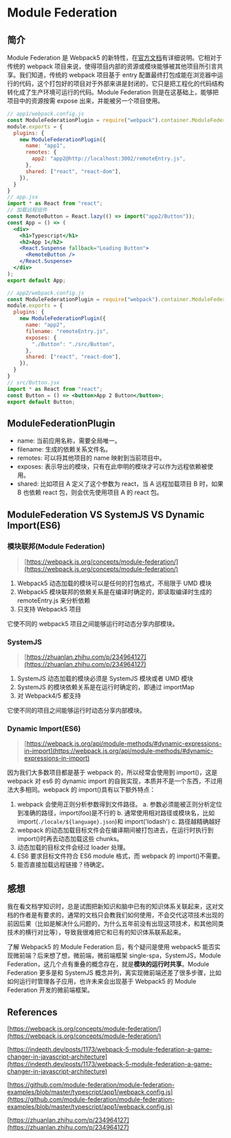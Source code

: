 # Module Federation

## 简介

Module Federation 是 Webpack5 的新特性，在[官方文档](https://webpack.js.org/concepts/module-federation/)有详细说明。它相对于传统的 webpack 项目来说，使得项目内部的资源或模块能够被其他项目所引言共享。我们知道，传统的 webpack 项目基于 entry 配置最终打包成能在浏览器中运行的代码，这个打包好的项目对于外部来讲是封闭的，它只是把工程化的代码结构转化成了生产环境可运行的代码。Module Federation 则是在这基础上，能够把项目中的资源按需 expose 出来，并能被另一个项目使用。

```jsx | pure
// app1/webpack.config.js
const ModuleFederationPlugin = require("webpack").container.ModuleFederationPlugin;
module.exports = {
  plugins: {
    new ModuleFederationPlugin({
      name: "app1",
      remotes: {
        app2: "app2@http://localhost:3002/remoteEntry.js",
      },
      shared: ["react", "react-dom"],
    }),
  }
}
// app.jsx
import * as React from "react";
// 加载远程组件
const RemoteButton = React.lazy(() => import("app2/Button"));
const App = () => (
  <div>
    <h1>Typescript</h1>
    <h2>App 1</h2>
    <React.Suspense fallback="Loading Button">
      <RemoteButton />
    </React.Suspense>
  </div>
);
export default App;
```

```jsx | pure
// app2/webpack.config.js
const ModuleFederationPlugin = require("webpack").container.ModuleFederationPlugin;
module.exports = {
  plugins: {
    new ModuleFederationPlugin({
      name: "app2",
      filename: "remoteEntry.js",
      exposes: {
        "./Button": "./src/Button",
      },
      shared: ["react", "react-dom"],
    }),
  }
}
// src/Button.jsx
import * as React from "react";
const Button = () => <button>App 2 Button</button>;
export default Button;
```

## ModuleFederationPlugin

- name: 当前应用名称，需要全局唯一。
- filename: 生成的依赖关系文件名。
- remotes: 可以将其他项目的 name 映射到当前项目中。
- exposes: 表示导出的模块，只有在此申明的模块才可以作为远程依赖被使用。
- shared: 比如项目 A 定义了这个参数为 react，当 A 远程加载项目 B 时，如果 B 也依赖 react 包，则会优先使用项目 A 的 react 包。

## ModuleFederation VS SystemJS VS Dynamic Import(ES6)

### 模块联邦(Module Federation)

> [https://webpack.js.org/concepts/module-federation/](https://webpack.js.org/concepts/module-federation/)

1. Webpack5 动态加载的模块可以是任何的打包格式，不局限于 UMD 模块
2. Webpack5 模块联邦的依赖关系是在编译时确定的，即读取编译时生成的 remoteEntry.js 来分析依赖
3. 只支持 Webpack5 项目

它使不同的 webpack5 项目之间能够运行时动态分享内部模块。

### SystemJS

> [https://zhuanlan.zhihu.com/p/234964127](https://zhuanlan.zhihu.com/p/234964127)

1. SystemJS 动态加载的模块必须是 SystemJS 模块或者 UMD 模块
2. SystemJS 的模块依赖关系是在运行时确定的，即通过 importMap
3. 对 Webpack4/5 都支持

它使不同的项目之间能够运行时动态分享内部模块。

### Dynamic Import(ES6)

> [https://webpack.js.org/api/module-methods/#dynamic-expressions-in-import](https://webpack.js.org/api/module-methods/#dynamic-expressions-in-import)

因为我们大多数项目都是基于 webpack 的，所以经常会使用到 import()，这是 webpack 对 es6 的 dynamic import 的自我实现，本质并不是一个东西，不过用法大多相同。webpack 的 import()具有以下额外特点：

1. webpack 会使用正则分析参数得到文件路径。
   a. 参数必须能被正则分析定位到准确的路径，import(foo)是不行的
   b. 通常使用相对路径或模块名，比如 import(`./locale/${language}.json`)和 import('lodash')
   c. 路径越精确越好
2. webpack 的动态加载目标文件会在编译期间被打包进去，在运行时执行到 import()时再去动态加载这些 chunks。
3. 动态加载的目标文件会经过 loader 处理。
4. ES6 要求目标文件符合 ES6 module 格式，而 webpack 的 import()不需要。
5. 能否直接加载远程链接？待确定。

## 感想

我在看文档学知识时，总是试图把新知识和脑中已有的知识体系关联起来，这对文档的作者是有要求的，通常的文档只会教我们如何使用，不会交代这项技术出现的前因后果（比如是解决什么问题的，为什么五年前没有出现这项技术，和其他同类技术的横行对比等），导致我很难把它和已有的知识体系联系起来。

了解 Webpack5 的 Module Federation 后，有个疑问是使用 webpack5 能否实现微前端？后来想了想，微前端，微前端框架 single-spa，SystemJS，Module Federation，这几个点有重叠的概念存在，就是**模块的运行时共享**。Module Federation 更多是和 SystemJS 概念并列，离实现微前端还差了很多步骤，比如如何运行时管理各子应用，也许未来会出现基于 Webpack5 的 Module Federation 开发的微前端框架。

## References

[https://webpack.js.org/concepts/module-federation/](https://webpack.js.org/concepts/module-federation/)

[https://indepth.dev/posts/1173/webpack-5-module-federation-a-game-changer-in-javascript-architecture](https://indepth.dev/posts/1173/webpack-5-module-federation-a-game-changer-in-javascript-architecture)

[https://github.com/module-federation/module-federation-examples/blob/master/typescript/app1/webpack.config.js](https://github.com/module-federation/module-federation-examples/blob/master/typescript/app1/webpack.config.js)

[https://zhuanlan.zhihu.com/p/234964127](https://zhuanlan.zhihu.com/p/234964127)
